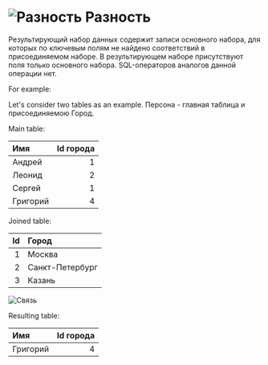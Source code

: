 # ![Разность](../../../images/icons/joindata/join-diff_default.svg) Разность

Результирующий набор данных содержит записи основного набора, для которых по ключевым полям не найдено соответствий в присоединяемом наборе. В результирующем наборе присутствуют поля только основного набора. SQL-операторов аналогов данной операции нет.

For example:

Let's consider two tables as an example. Персона - главная таблица и присоединяемою Город.

Main table:

|Имя|Id города|
|:-|-:|
|Андрей|1|
|Леонид|2|
|Сергей|1|
|Григорий|4|

Joined table:

|Id|Город|
|-:|:-|
|1|Москва|
|2|Санкт-Петербург|
|3|Казань|

![Связь](./merge.svg)

Resulting table:

|Имя|Id города|
|:-|-:|
|Григорий|4|
